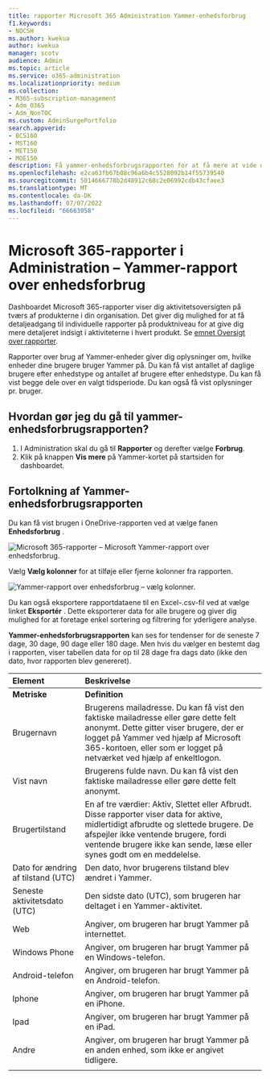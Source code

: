 ```yaml
---
title: rapporter Microsoft 365 Administration Yammer-enhedsforbrug
f1.keywords:
- NOCSH
ms.author: kwekua
author: kwekua
manager: scotv
audience: Admin
ms.topic: article
ms.service: o365-administration
ms.localizationpriority: medium
ms.collection:
- M365-subscription-management
- Adm_O365
- Adm_NonTOC
ms.custom: AdminSurgePortfolio
search.appverid:
- BCS160
- MST160
- MET150
- MOE150
description: Få yammer-enhedsforbrugsrapporten for at få mere at vide om, hvilke enheder dine brugere bruger Yammer på, antallet af daglige brugere efter enhedstype og oplysninger pr. bruger.
ms.openlocfilehash: e2ca63fb67b08c96a6b4c5528092b14f55739540
ms.sourcegitcommit: 5014666778b2d48912c68c2e06992cdb43cfaee3
ms.translationtype: MT
ms.contentlocale: da-DK
ms.lasthandoff: 07/07/2022
ms.locfileid: "66663058"
---
```

# <a name="microsoft-365-reports-in-the-admin-center---yammer-device-usage-report"></a>Microsoft 365-rapporter i Administration – Yammer-rapport over enhedsforbrug

Dashboardet Microsoft 365-rapporter viser dig aktivitetsoversigten på tværs af produkterne i din organisation. Det giver dig mulighed for at få detaljeadgang til individuelle rapporter på produktniveau for at give dig mere detaljeret indsigt i aktiviteterne i hvert produkt. Se [emnet Oversigt over rapporter](activity-reports.md).
  
Rapporter over brug af Yammer-enheder giver dig oplysninger om, hvilke enheder dine brugere bruger Yammer på. Du kan få vist antallet af daglige brugere efter enhedstype og antallet af brugere efter enhedstype. Du kan få vist begge dele over en valgt tidsperiode. Du kan også få vist oplysninger pr. bruger.
 
## <a name="how-do-i-get-to-the-yammer-device-usage-report"></a>Hvordan gør jeg du gå til yammer-enhedsforbrugsrapporten?

1. I Administration skal du gå til **Rapporter** og derefter vælge **Forbrug**. 
2. Klik på knappen **Vis mere** på Yammer-kortet på startsiden for dashboardet.
  
## <a name="interpret-the-yammer-device-usage-report"></a>Fortolkning af Yammer-enhedsforbrugsrapporten

Du kan få vist brugen i OneDrive-rapporten ved at vælge fanen **Enhedsforbrug** .

![Microsoft 365-rapporter – Microsoft Yammer-rapport over enhedsforbrug.](../../media/e21af4c0-0ad2-4485-8ab1-2f82d7dfa90e.png)

Vælg **Vælg kolonner** for at tilføje eller fjerne kolonner fra rapporten.  

![Yammer-rapport over enhedsforbrug – vælg kolonner.](../../media/fc1fc8db-e197-4878-85c7-7ba0d67b9379.png)

Du kan også eksportere rapportdataene til en Excel-.csv-fil ved at vælge linket **Eksportér** . Dette eksporterer data for alle brugere og giver dig mulighed for at foretage enkel sortering og filtrering for yderligere analyse. 

**Yammer-enhedsforbrugsrapporten** kan ses for tendenser for de seneste 7 dage, 30 dage, 90 dage eller 180 dage. Men hvis du vælger en bestemt dag i rapporten, viser tabellen data for op til 28 dage fra dags dato (ikke den dato, hvor rapporten blev genereret).
  
|Element|Beskrivelse|
|:-----|:-----|
|**Metriske**|**Definition**|
|Brugernavn  <br/> |Brugerens mailadresse. Du kan få vist den faktiske mailadresse eller gøre dette felt anonymt. Dette gitter viser brugere, der er logget på Yammer ved hjælp af Microsoft 365-kontoen, eller som er logget på netværket ved hjælp af enkeltlogon. <br/> |
|Vist navn  <br/> |Brugerens fulde navn. Du kan få vist den faktiske mailadresse eller gøre dette felt anonymt.  <br/> |
|Brugertilstand  <br/> |En af tre værdier: Aktiv, Slettet eller Afbrudt. Disse rapporter viser data for aktive, midlertidigt afbrudte og slettede brugere. De afspejler ikke ventende brugere, fordi ventende brugere ikke kan sende, læse eller synes godt om en meddelelse.   <br/> |
|Dato for ændring af tilstand (UTC)  <br/> |Den dato, hvor brugerens tilstand blev ændret i Yammer.  <br/> |
|Seneste aktivitetsdato (UTC)  <br/> |Den sidste dato (UTC), som brugeren har deltaget i en Yammer-aktivitet.  <br/> |
|Web  <br/> |Angiver, om brugeren har brugt Yammer på internettet.  <br/> |
|Windows Phone  <br/> | Angiver, om brugeren har brugt Yammer på en Windows-telefon.  <br/> |
|Android-telefon  <br/> |Angiver, om brugeren har brugt Yammer på en Android-telefon. <br/>|
|Iphone <br/> | Angiver, om brugeren har brugt Yammer på en iPhone.  <br/> |
|Ipad  <br/> |Angiver, om brugeren har brugt Yammer på en iPad. <br/>|
|Andre  <br/> |Angiver, om brugeren har brugt Yammer på en anden enhed, som ikke er angivet tidligere. <br/>|
|||